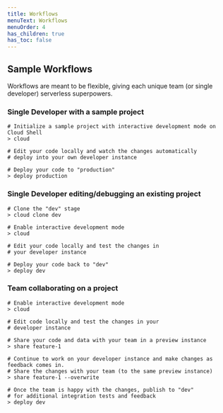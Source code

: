 ```yaml
---
title: Workflows
menuText: Workflows
menuOrder: 4
has_children: true
has_toc: false
---
```


## Sample Workflows

Workflows are meant to be flexible, giving each unique team (or single developer) serverless superpowers.

### Single Developer with a sample project

```
# Initialize a sample project with interactive development mode on Cloud Shell
> cloud

# Edit your code locally and watch the changes automatically
# deploy into your own developer instance

# Deploy your code to "production"
> deploy production
```

### Single Developer editing/debugging an existing project

```
# Clone the "dev" stage
> cloud clone dev

# Enable interactive development mode
> cloud

# Edit your code locally and test the changes in
# your developer instance

# Deploy your code back to "dev"
> deploy dev
```

### Team collaborating on a project

```
# Enable interactive development mode
> cloud

# Edit code locally and test the changes in your
# developer instance

# Share your code and data with your team in a preview instance
> share feature-1

# Continue to work on your developer instance and make changes as feedback comes in.
# Share the changes with your team (to the same preview instance)
> share feature-1 --overwrite

# Once the team is happy with the changes, publish to "dev"
# for additional integration tests and feedback
> deploy dev
```